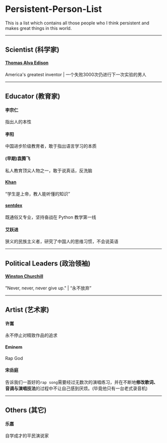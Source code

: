 # Persistent-Person-List
This is a list which contains all those people who I think persistent and makes great things in this world.

___

## Scientist (科学家)

#### [Thomas Alva Edison](https://en.wikipedia.org/wiki/Thomas_Edison)
America's greatest inventor | 一个失败3000次仍进行下一次实验的男人

___

## Educator (教育家)

#### 李宗仁
指出人的本性


#### 李阳
中国进步阶级教育者，敢于指出语言学习的本质


#### (早期)袁腾飞
私人教育顶尖人物之一，敢于说真话，反洗脑


#### [Khan](https://www.khanacademy.org)
“学生是上帝，教人能听懂的知识”


#### [sentdex](https://pythonprogramming.net)
既通俗又专业，坚持奋战在 Python 教学第一线


#### 艾跃进
狭义的民族主义者，研究了中国人的思维习惯，不会说英语

___

## Political Leaders (政治领袖)

#### [Winston Churchill](https://en.wikipedia.org/wiki/Winston_Churchill)
"Never, never, never give up." | “永不放弃”
___

## Artist (艺术家)

#### 许嵩
永不停止对精致作品的追求


#### Eminem
Rap God


#### 宋岳庭
告诉我们一首好的`rap song`需要经过无数次的演唱练习，并在不断地**修改歌词、音调与演唱技法**的过程中不让自己感到厌烦。(毕竟他只有一台老式录音机)

___

## Others (其它)

#### 乐嘉
自学成才的平民演说家
